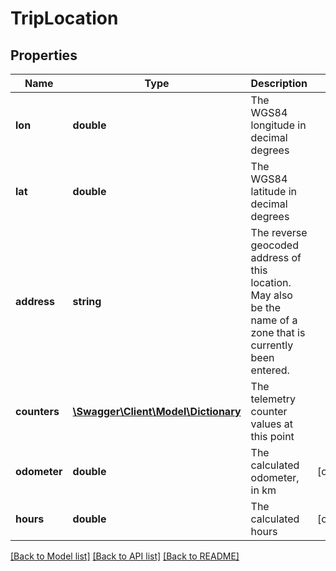 # TripLocation

## Properties
Name | Type | Description | Notes
------------ | ------------- | ------------- | -------------
**lon** | **double** | The WGS84 longitude in decimal degrees | 
**lat** | **double** | The WGS84 latitude in decimal degrees | 
**address** | **string** | The reverse geocoded address of this location. May also be the name of a zone that is currently been entered. | 
**counters** | [**\Swagger\Client\Model\Dictionary**](Dictionary.md) | The telemetry counter values at this point | 
**odometer** | **double** | The calculated odometer, in km | [optional] 
**hours** | **double** | The calculated hours | [optional] 

[[Back to Model list]](../README.md#documentation-for-models) [[Back to API list]](../README.md#documentation-for-api-endpoints) [[Back to README]](../README.md)


